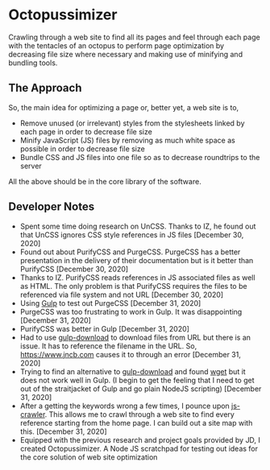 # Octopussimizer

Crawling through a web site to find all its pages and feel through each page with the tentacles of an octopus to perform page optimization by decreasing file size where necessary and making use of minifying and bundling tools.

## The Approach

So, the main idea for optimizing a page or, better yet, a web site is to,

 * Remove unused (or irrelevant) styles from the stylesheets linked by each page in order to decrease file size
 * Minify JavaScript (JS) files by removing as much white space as possible in order to decrease file size
 * Bundle CSS and JS files into one file so as to decrease roundtrips to the server

All the above should be in the core library of the software.

## Developer Notes

 * Spent some time doing research on UnCSS. Thanks to IZ, he found out that UnCSS ignores CSS style references in JS files [December 30, 2020]
 * Found out about PurifyCSS and PurgeCSS. PurgeCSS has a better presentation in the delivery of their documentation but is it better than PurifyCSS [December 30, 2020]
 * Thanks to IZ. PurifyCSS reads references in JS associated files as well as HTML. The only problem is that PurifyCSS requires the files to be referenced via file system and not URL [December 30, 2020]
 * Using [Gulp](https://gulpjs.com/) to test out PurgeCSS [December 31, 2020]
 * PurgeCSS was too frustrating to work in Gulp. It was disappointing [December 31, 2020]
 * PurifyCSS was better in Gulp [December 31, 2020]
 * Had to use [gulp-download](https://www.npmjs.com/package/gulp-download) to download files from URL but there is an issue. It has to reference the filename in the URL. So, https://www.jncb.com causes it to through an error [December 31, 2020]
 * Trying to find an alternative to [gulp-download](https://www.npmjs.com/package/gulp-download) and found [wget](https://www.npmjs.com/package/wget) but it does not work well in Gulp. (I begin to get the feeling that I need to get out of the straitjacket of Gulp and go plain NodeJS scripting) [December 31, 2020]
 * After a getting the keywords wrong a few times, I pounce upon [js-crawler](https://www.npmjs.com/package/js-crawler). This allows me to crawl through a web site to find every reference starting from the home page. I can build out a site map with this. [December 31, 2020]
 * Equipped with the previous research and project goals provided by JD, I created Octopussimizer. A Node JS scratchpad for testing out ideas for the core solution of web site optimization